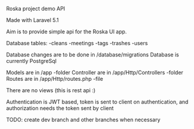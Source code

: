 Roska project demo API

Made with Laravel 5.1

Aim is to provide simple api for the Roska UI app.

Database tables:
-cleans
-meetings
-tags
-trashes
-users

Database changes are to be done in /database/migrations
Database is currently PostgreSql

Models are in /app -folder
Controller are in /app/Http/Controllers -folder
Routes are in /app/Http/routes.php -file

There are no views (this is rest api :)

Authentication is JWT based, token is sent to client on authentication, and authorization needs the token sent by client

TODO: create dev branch and other branches when necessary